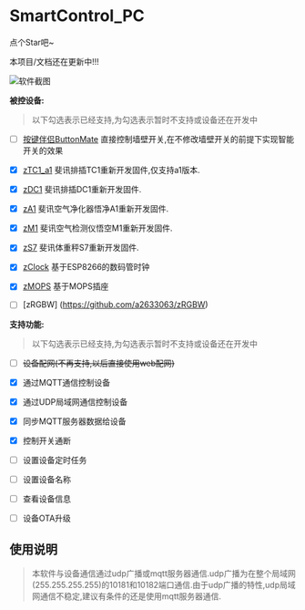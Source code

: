 # SmartControl_PC

点个Star吧~





本项目/文档还在更新中!!!

![软件截图](https://cdn.jsdelivr.net/gh/a2633063/SmartControl_PC/%E8%BF%90%E8%A1%8C%E6%88%AA%E5%9B%BE/pic.png)

**被控设备:**

> 以下勾选表示已经支持,为勾选表示暂时不支持或设备还在开发中

- [ ] [按键伴侣ButtonMate](https://github.com/a2633063/SmartControl_ButtonMate_ESP8266)	直接控制墙壁开关,在不修改墙壁开关的前提下实现智能开关的效果
- [x] [zTC1_a1](https://github.com/a2633063/zTC1)	      斐讯排插TC1重新开发固件,仅支持a1版本.
- [x] [zDC1](https://github.com/a2633063/zDC1_public)		       斐讯排插DC1重新开发固件.
- [x] [zA1](https://github.com/a2633063/zA1)		          斐讯空气净化器悟净A1重新开发固件.
- [x] [zM1](https://github.com/a2633063/zM1)		         斐讯空气检测仪悟空M1重新开发固件.
- [x] [zS7](https://github.com/a2633063/zM1)                   斐讯体重秤S7重新开发固件.
- [x] [zClock](https://github.com/a2633063/zClock)              基于ESP8266的数码管时钟
- [x] [zMOPS](https://github.com/a2633063/zMOPS)             基于MOPS插座
- [ ] [zRGBW] (https://github.com/a2633063/zRGBW)



**支持功能:**

>  以下勾选表示已经支持,为勾选表示暂时不支持或设备还在开发中

- [ ] ~~设备配网(不再支持,以后直接使用web配网)~~

- [x] 通过MQTT通信控制设备

- [x] 通过UDP局域网通信控制设备

- [x] 同步MQTT服务器数据给设备

- [x] 控制开关通断

- [ ] 设置设备定时任务

- [ ] 设置设备名称

- [ ] 查看设备信息

- [ ] 设备OTA升级

  



## 使用说明



> 本软件与设备通信通过udp广播或mqtt服务器通信.udp广播为在整个局域网(255.255.255.255)的10181和10182端口通信.由于udp广播的特性,udp局域网通信不稳定,建议有条件的还是使用mqtt服务器通信.




